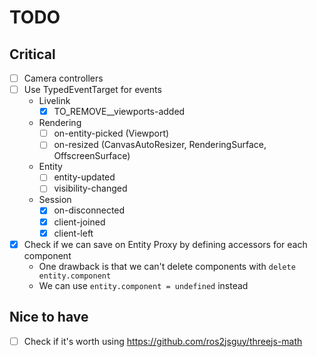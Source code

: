 # TODO

## Critical

- [ ] Camera controllers
- [ ] Use TypedEventTarget for events
    - Livelink
        - [x] TO_REMOVE\_\_viewports-added
    - Rendering
        - [ ] on-entity-picked (Viewport)
        - [ ] on-resized (CanvasAutoResizer, RenderingSurface, OffscreenSurface)
    - Entity
        - [ ] entity-updated
        - [ ] visibility-changed
    - Session
        - [x] on-disconnected
        - [x] client-joined
        - [x] client-left
- [x] Check if we can save on Entity Proxy by defining accessors for each component
    - One drawback is that we can't delete components with `delete entity.component`
    - We can use `entity.component = undefined` instead

## Nice to have

- [ ] Check if it's worth using https://github.com/ros2jsguy/threejs-math
